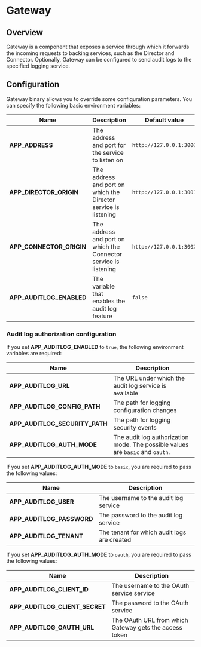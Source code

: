 # Gateway

## Overview

Gateway is a component that exposes a service through which it forwards the incoming requests to backing services, such as the Director and Connector. Optionally, Gateway can be configured to send audit logs to the specified logging service.

## Configuration

Gateway binary allows you to override some configuration parameters. You can specify the following basic environment variables:

| Name                             | Description                                                     | Default value            | 
| ---------------------------------| ----------------------------------------------------------------- | ------------------------ | 
| **APP_ADDRESS**                  | The address and port for the service to listen on                 | `http://127.0.0.1:3000`  | 
| **APP_DIRECTOR_ORIGIN**          | The address and port on which the Director service is listening   | `http://127.0.0.1:3001`  | 
| **APP_CONNECTOR_ORIGIN**         | The address and port on which the Connector service is listening  | `http://127.0.0.1:3002`  | 
| **APP_AUDITLOG_ENABLED**         | The variable that enables the audit log feature                   | `false`                  | 

### Audit log authorization configuration

If you set **APP_AUDITLOG_ENABLED** to `true`, the following environment variables are required:

| Name                             | Description                                                                     | 
| -------------------------------- | ------------------------------------------------------------------------------- |
| **APP_AUDITLOG_URL**             | The URL under which the audit log service is available                          |
| **APP_AUDITLOG_CONFIG_PATH**     | The path for logging configuration changes                                      |
| **APP_AUDITLOG_SECURITY_PATH**   | The path for logging security events                                            |
| **APP_AUDITLOG_AUTH_MODE**       | The audit log authorization mode. The possible values are `basic` and `oauth`.  |

If you set **APP_AUDITLOG_AUTH_MODE** to `basic`, you are required to pass the following values:

| Name                             | Description                                                    |  
| -------------------------------- | -------------------------------------------------------------- |  
| **APP_AUDITLOG_USER**            | The username to the audit log service                          |
| **APP_AUDITLOG_PASSWORD**        | The password to the audit log service                          |
| **APP_AUDITLOG_TENANT**          | The tenant for which audit logs are created                    |

If you set **APP_AUDITLOG_AUTH_MODE** to `oauth`, you are required to pass the following values:

| Name                              | Description                                                |  
| --------------------------------- | ---------------------------------------------------------- |  
| **APP_AUDITLOG_CLIENT_ID**        | The username to the OAuth service service                  |
| **APP_AUDITLOG_CLIENT_SECRET**    | The password to the OAuth service                          |
| **APP_AUDITLOG_OAUTH_URL**        | The OAuth URL from which Gateway gets the access token     |
